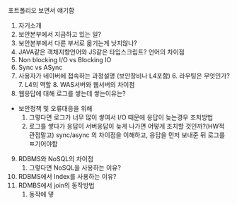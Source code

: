 포트폴리오 보면서 얘기함

1. 자기소개
2. 보안본부에서 지금하고 있는 일?
3. 보안본부에서 다른 부서로 옮기는게 낫지않나?
4.  JAVA같은 객체지향언어와 JS같은 타입스크립트? 언어의 차이점
5. Non blocking I/O vs Blocking IO
6. Sync vs ASync
7. 사용자가 네이버에 접속하는 과정설명 (보안장비나 L4포함)
	6. 라우팅은 무엇인가?
	7. L4의 역할
	8. WAS서버와 웹서버의 차이점
8. 웹응답에 대해 로그를 쌓는데 쌓는이유는?
* 보안정책 및 오류대응을 위해
	1. 그렇다면 로그가 너무 많이 쌓여서 I/O 때문에 응답이 늦는경우 조치방법
	7. 로그를 쌓다가 응답이  서버응답이 늦게 나가면 어떻게 조치할 것인까?(HW적 관점말고)
	sync/async 의 차이점을 이해하고, 응답을 먼저 보내준 뒤 로그를 ㅉ기어야함 

9. RDBMS와 NoSQL의 차이점
	1. 그렇다면 NoSQL을 사용하는 이유?
10. RDBMS에서 Index를 사용하는 이유?
11. RDMBS에서 join의 동작방법
	1. 동작에 댛 
<!--stackedit_data:
eyJoaXN0b3J5IjpbMTcwODQ3NDM1OF19
-->